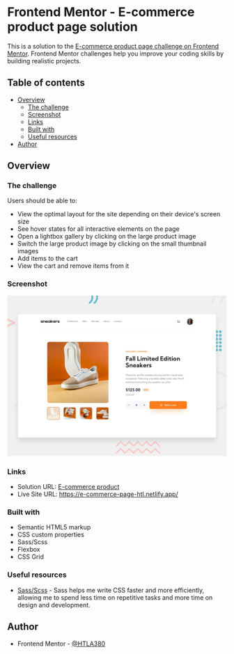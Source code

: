 # Frontend Mentor - E-commerce product page solution

This is a solution to the [E-commerce product page challenge on Frontend Mentor](https://www.frontendmentor.io/challenges/ecommerce-product-page-UPsZ9MJp6). Frontend Mentor challenges help you improve your coding skills by building realistic projects.

## Table of contents

- [Overview](#overview)
  - [The challenge](#the-challenge)
  - [Screenshot](#screenshot)
  - [Links](#links)
  - [Built with](#built-with)
  - [Useful resources](#useful-resources)
- [Author](#author)

## Overview

### The challenge

Users should be able to:

- View the optimal layout for the site depending on their device's screen size
- See hover states for all interactive elements on the page
- Open a lightbox gallery by clicking on the large product image
- Switch the large product image by clicking on the small thumbnail images
- Add items to the cart
- View the cart and remove items from it

### Screenshot

![](./desktop-preview.jpg)

### Links

- Solution URL: [E-commerce product](https://www.frontendmentor.io/solutions/ecommerce-product-page-using-html-css-js-sassscss-K7wlf-xctp)
- Live Site URL: https://e-commerce-page-htl.netlify.app/

### Built with

- Semantic HTML5 markup
- CSS custom properties
- Sass/Scss
- Flexbox
- CSS Grid


### Useful resources

- [Sass/Scss](https://sass-lang.com/) - Sass helps me write CSS faster and more efficiently, allowing me to spend less time on repetitive tasks and more time on design and development.

## Author

- Frontend Mentor - [@HTLA380](https://www.frontendmentor.io/profile/HTLA380)
